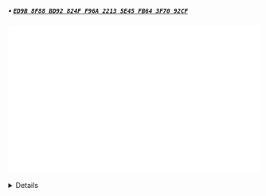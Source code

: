 <p align="left"> </p>
  <h5>• <code><a href="https://raw.githubusercontent.com/oluceps/oluceps/key/key.asc" title="PGP public key">ED9B 8F88 BD92 824F F96A 2213 5E45 FB64 3F70 92CF</a></code> </h5> 
  <p></p> 

<a href="https://github.com/oluceps/github-stats-transparent">  

![](https://raw.githubusercontent.com/oluceps/github-stats-transparent/output/generated/overview.svg)
<!-- [](https://raw.githubusercontent.com/oluceps/github-stats-transparent/output/generated/languages.svg)-->
 
 
  <details> 
   <summary><h6>Contact</h6></summary> • 
   <a href="https://t.me/Secpm_bot">Telegram</a>
   <br /> • 
   <a href="mailto:gh@oluceps.uk">Email</a>
   <br /> • 
   <a href="https://matrix.to/#/@sammulat:matrix.org">Matrix</a>
   <br /> • 
   <a href="https://github.com/oluceps/oluceps/issues/new">Github</a> 
  </details> 
